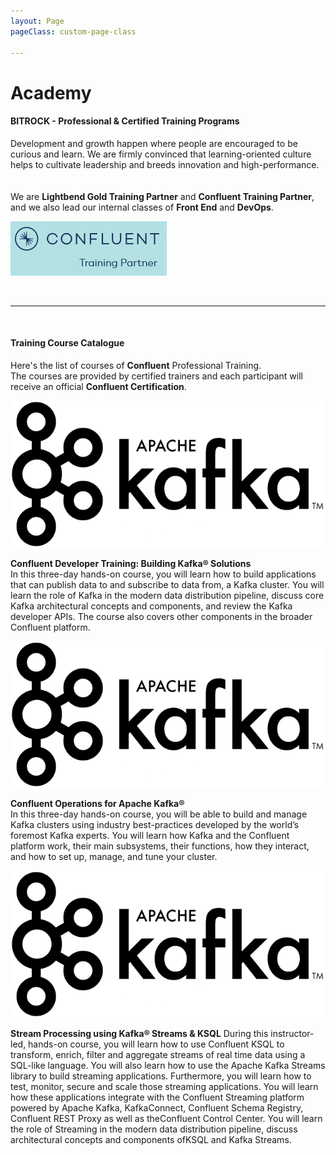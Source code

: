 ```yaml
---
layout: Page
pageClass: custom-page-class

---
```

# Academy

#### BITROCK - Professional & Certified Training Programs

Development and growth happen where people are encouraged to be curious and learn. We are firmly convinced that learning-oriented culture helps to cultivate leadership and breeds innovation and high-performance. <br><br><br> We are **Lightbend Gold Training Partner** and **Confluent Training Partner**, and we also lead our internal classes of **Front End** and **DevOps**.
<br>


![/img/confluent-training.png](/img/confluent-training.png)

<br>

***

<br>

#### Training Course Catalogue

<div class="section-one-column">

Here's the list of courses of **Confluent** Professional Training. <br/>
The courses are provided by certified trainers and each participant will receive an official **Confluent Certification**.

</div>

<div class="section-details-column">

![/img/kafka-logo-title.png](/img/kafka-logo-title.png)

**Confluent Developer Training: Building Kafka® Solutions** <br>
In this three-day hands-on course, you will learn how to build applications that can publish data to and subscribe to data from, a Kafka cluster. You will learn the role of Kafka in the modern data distribution pipeline, discuss core Kafka architectural concepts and components, and review the Kafka developer APIs. The course also covers other components in the broader Confluent platform.

</div>

<div class="section-details-column">

![/img/kafka-logo-title.png](/img/kafka-logo-title.png)

**Confluent Operations for Apache Kafka®** <br>
In this three-day hands-on course, you will be able to build and manage Kafka clusters using industry best-practices developed by the world’s foremost Kafka experts. You will learn how Kafka and the Confluent platform work, their main subsystems, their functions, how they interact, and how to set up, manage, and tune your cluster.

</div>

<div class="section-details-column">

![/img/kafka-logo-title.png](/img/kafka-logo-title.png)

**Stream Processing using Kafka® Streams & KSQL**
During this instructor-led, hands-on course, you will learn how to use Confluent KSQL to transform, enrich, filter and aggregate streams of real time data using a SQL-like language. You will also learn how to use the Apache Kafka Streams library to build streaming applications. Furthermore, you will learn how to test, monitor, secure and scale those streaming applications. You will learn how these applications integrate with the Confluent Streaming platform powered by Apache Kafka, KafkaConnect, Confluent Schema Registry, Confluent REST Proxy as well as theConfluent Control Center. You will learn the role of Streaming in the modern data distribution pipeline, discuss architectural concepts and components ofKSQL and Kafka Streams.

</div>